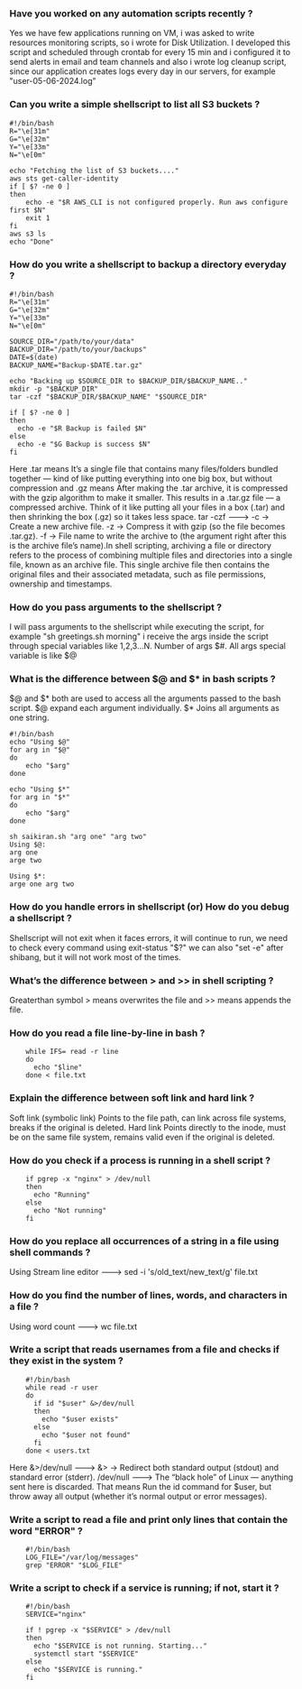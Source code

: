 ### Have you worked on any automation scripts recently ?
Yes we have few applications running on VM, i was asked to write resources monitoring scripts, so i wrote for Disk Utilization. I developed this script and scheduled through crontab for every 15 min and i configured it to send alerts in email and team channels and also i wrote log cleanup script, since our application creates logs every day in our servers, for example "user-05-06-2024.log"

### Can you write a simple shellscript to list all S3 buckets ?
    #!/bin/bash
    R="\e[31m"
    G="\e[32m"
    Y="\e[33m"
    N="\e[0m"
    
    echo "Fetching the list of S3 buckets...."
    aws sts get-caller-identity
    if [ $? -ne 0 ]
    then 
        echo -e "$R AWS_CLI is not configured properly. Run aws configure first $N"
        exit 1
    fi 
    aws s3 ls 
    echo "Done"
    
### How do you write a shellscript to backup a directory everyday ?
    #!/bin/bash
    R="\e[31m"
    G="\e[32m"
    Y="\e[33m"
    N="\e[0m"
    
    SOURCE_DIR="/path/to/your/data"
    BACKUP_DIR="/path/to/your/backups"
    DATE=$(date)
    BACKUP_NAME="Backup-$DATE.tar.gz"

    echo "Backing up $SOURCE_DIR to $BACKUP_DIR/$BACKUP_NAME.."
    mkdir -p "$BACKUP_DIR"
    tar -czf "$BACKUP_DIR/$BACKUP_NAME" "$SOURCE_DIR"

    if [ $? -ne 0 ]
    then 
      echo -e "$R Backup is failed $N"
    else 
      echo -e "$G Backup is success $N"
    fi 
    
Here .tar means It’s a single file that contains many files/folders bundled together — kind of like putting everything into one big box, but without compression and .gz means After making the .tar archive, it is compressed with the gzip algorithm to make it smaller. This results in a .tar.gz file — a compressed archive. Think of it like putting all your files in a box (.tar) and then shrinking the box (.gz) so it takes less space. tar -czf ---> -c → Create a new archive file. -z → Compress it with gzip (so the file becomes .tar.gz).
-f → File name to write the archive to (the argument right after this is the archive file’s name).In shell scripting, archiving a file or directory refers to the process of combining multiple files and directories into a single file, known as an archive file. This single archive file then contains the original files and their associated metadata, such as file permissions, ownership and timestamps.

### How do you pass arguments to the shellscript ?
I will pass arguments to the shellscript while executing the script, for example "sh greetings.sh morning" i receive the args inside the script through special variables like $1,$2,$3...$N. Number of args $#. All args special variable is like $@

### What is the difference between $@ and $* in bash scripts ?
$@ and $* both are used to access all the arguments passed to the bash script. $@ expand each argument individually. $* Joins all arguments as one string.

    #!/bin/bash
    echo "Using $@"
    for arg in "$@"
    do 
        echo "$arg"
    done

    echo "Using $*"
    for arg in "$*"
    do 
        echo "$arg"
    done 

    sh saikiran.sh "arg one" "arg two" 
    Using $@: 
    arg one
    arge two

    Using $*:
    arge one arg two

### How do you handle errors in shellscript (or) How do you debug a shellscript ?
Shellscript will not exit when it faces errors, it will continue to run, we need to check every command using exit-status "$?" we can also "set -e" after shibang, but it will not work most of the times.

### What’s the difference between > and >> in shell scripting ?
Greaterthan symbol > means overwrites the file and >> means appends the file.

### How do you read a file line-by-line in bash ?
            
        while IFS= read -r line
        do
          echo "$line"
        done < file.txt
        
### Explain the difference between soft link and hard link ?
Soft link (symbolic link) Points to the file path, can link across file systems, breaks if the original is deleted. Hard link Points directly to the inode, must be on the same file system, remains valid even if the original is deleted.

### How do you check if a process is running in a shell script ?

        if pgrep -x "nginx" > /dev/null
        then
          echo "Running"
        else
          echo "Not running"
        fi

### How do you replace all occurrences of a string in a file using shell commands ?
Using Stream line editor ---> sed -i 's/old_text/new_text/g' file.txt

### How do you find the number of lines, words, and characters in a file ?
Using word count ---> wc file.txt

### Write a script that reads usernames from a file and checks if they exist in the system ?

        #!/bin/bash
        while read -r user
        do
          if id "$user" &>/dev/null
          then
            echo "$user exists"
          else
            echo "$user not found"
          fi
        done < users.txt

Here &>/dev/null ---> &> → Redirect both standard output (stdout) and standard error (stderr).
/dev/null ---> The “black hole” of Linux — anything sent here is discarded. That means Run the id command 
for $user, but throw away all output (whether it’s normal output or error messages).
        
### Write a script to read a file and print only lines that contain the word "ERROR" ?

        #!/bin/bash
        LOG_FILE="/var/log/messages"
        grep "ERROR" "$LOG_FILE"

### Write a script to check if a service is running; if not, start it ?

        #!/bin/bash
        SERVICE="nginx"
        
        if ! pgrep -x "$SERVICE" > /dev/null
        then
          echo "$SERVICE is not running. Starting..."
          systemctl start "$SERVICE"
        else
          echo "$SERVICE is running."
        fi






